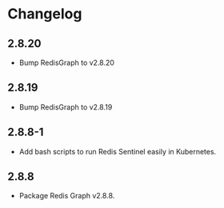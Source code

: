 # Changelog

## 2.8.20

* Bump RedisGraph to v2.8.20

## 2.8.19

* Bump RedisGraph to v2.8.19

## 2.8.8-1

* Add bash scripts to run Redis Sentinel easily in Kubernetes.

## 2.8.8

* Package Redis Graph v2.8.8.
